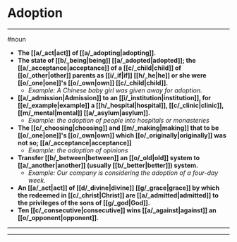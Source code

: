 # Adoption
---
#noun
- **The [[a/_act|act]] of [[a/_adopting|adopting]].**
- **The state of [[b/_being|being]] [[a/_adopted|adopted]]; the [[a/_acceptance|acceptance]] of a [[c/_child|child]] of [[o/_other|other]] parents as [[i/_if|if]] [[h/_he|he]] or she were [[o/_one|one]]'s [[o/_own|own]] [[c/_child|child]].**
	- _Example: A Chinese baby girl was given away for adoption._
- **[[a/_admission|Admission]] to an [[i/_institution|institution]], for [[e/_example|example]] a [[h/_hospital|hospital]], [[c/_clinic|clinic]], [[m/_mental|mental]] [[a/_asylum|asylum]].**
	- _Example: the adoption of people into hospitals or monasteries_
- **The [[c/_choosing|choosing]] and [[m/_making|making]] that to be [[o/_one|one]]'s [[o/_own|own]] which [[o/_originally|originally]] was not so; [[a/_acceptance|acceptance]]**
	- _Example: the adoption of opinions_
- **Transfer [[b/_between|between]] an [[o/_old|old]] system to [[a/_another|another]] (usually [[b/_better|better]]) system.**
	- _Example: Our company is considering the adoption of a four-day week._
- **An [[a/_act|act]] of [[d/_divine|divine]] [[g/_grace|grace]] by which the redeemed in [[c/_christ|Christ]] are [[a/_admitted|admitted]] to the privileges of the sons of [[g/_god|God]].**
- **Ten [[c/_consecutive|consecutive]] wins [[a/_against|against]] an [[o/_opponent|opponent]].**
---
---
